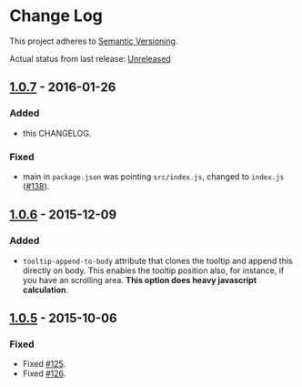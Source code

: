 # Change Log
This project adheres to [Semantic Versioning](http://semver.org/).

Actual status from last release: [Unreleased]

## [1.0.7] - 2016-01-26
### Added
- this CHANGELOG.

### Fixed
- main in `package.json` was pointing `src/index.js`, changed to `index.js` ([#138]).

## [1.0.6] - 2015-12-09
### Added
- `tooltip-append-to-body` attribute that clones the tooltip and append this directly on body. This enables the tooltip position also, for instance, if you have an scrolling area. **This option does heavy javascript calculation**.

## [1.0.5] - 2015-10-06
### Fixed
- Fixed [#125].
- Fixed [#126].

[Unreleased]: https://github.com/720kb/angular-tooltips/compare/v1.0.7...HEAD
[1.0.7]: https://github.com/720kb/angular-tooltips/compare/v1.0.6...v1.0.7
[1.0.6]: https://github.com/720kb/angular-tooltips/compare/v1.0.5...v1.0.6
[1.0.5]: https://github.com/720kb/angular-tooltips/compare/v1.0.4...v1.0.5

[#138]: https://github.com/720kb/angular-tooltips/issues/138
[#126]: https://github.com/720kb/angular-tooltips/issues/126
[#125]: https://github.com/720kb/angular-tooltips/issues/125

